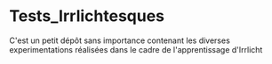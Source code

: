 # Tests_Irrlichtesques

C'est un petit dépôt sans importance contenant les diverses experimentations réalisées dans le cadre de l'apprentissage d'Irrlicht

